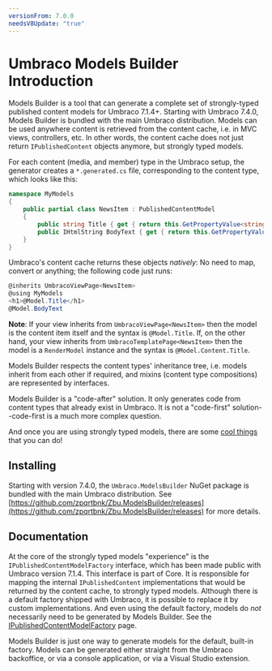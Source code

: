```yaml
---
versionFrom: 7.0.0
needsV8Update: "true"
---
```


# Umbraco Models Builder Introduction

Models Builder is a tool that can generate a complete set of strongly-typed published content models for Umbraco 7.1.4+. Starting with Umbraco 7.4.0, Models Builder is bundled with the main Umbraco distribution. Models can be used anywhere content is retrieved from the content cache, i.e. in MVC views, controllers, etc. In other words, the content cache does not just return `IPublishedContent` objects anymore, but strongly typed models.

For each content (media, and member) type in the Umbraco setup, the generator creates a `*.generated.cs` file, corresponding to the content type, which looks like this:

```csharp
namespace MyModels
{
    public partial class NewsItem : PublishedContentModel
    {
        public string Title { get { return this.GetPropertyValue<string>("title"); } }
        public IHtmlString BodyText { get { return this.GetPropertyValue<IHtmlString>("bodyText"); } }
    }
}
```

Umbraco's content cache returns these objects _natively_: No need to map, convert or anything; the following code just runs:

```csharp
@inherits UmbracoViewPage<NewsItem>
@using MyModels
<h1>@Model.Title</h1>
@Model.BodyText
```

**Note**: If your view inherits from `UmbracoViewPage<NewsItem>` then the model is the content item itself and the syntax is `@Model.Title`. If, on the other hand, your view inherits from `UmbracoTemplatePage<NewsItem>` then the model is a `RenderModel` instance and the syntax is `@Model.Content.Title`.

Models Builder respects the content types' inheritance tree, i.e. models inherit from each other if required, and mixins (content type compositions) are represented by interfaces.

Models Builder is a "code-after" solution. It only generates code from content types that already exist in Umbraco. It is not a "code-first" solution--code-first is a much more complex question.

And once you are using strongly typed models, there are some [cool things](CoolThingsWithModels.md) that you can do!

## Installing

Starting with version 7.4.0, the `Umbraco.ModelsBuilder` NuGet package is bundled with the main Umbraco distribution. 
See [https://github.com/zpqrtbnk/Zbu.ModelsBuilder/releases](https://github.com/zpqrtbnk/Zbu.ModelsBuilder/releases) for more details.

## Documentation

At the core of the strongly typed models "experience" is the `IPublishedContentModelFactory` interface, which has been made public with Umbraco version 7.1.4. This interface is part of Core. It is responsible for mapping the internal `IPublishedContent` implementations that would be returned by the content cache, to strongly typed models. Although there is a default factory shipped with Umbraco, it is possible to replace it by custom implementations. And even using the default factory, models do _not_ necessarily need to be generated by Models Builder. See the [IPublishedContentModelFactory](IPublishedContentModelFactory.md) page.

Models Builder is just one way to generate models for the default, built-in factory. Models can be generated either straight from the Umbraco backoffice, or via a console application, or via a Visual Studio extension.
